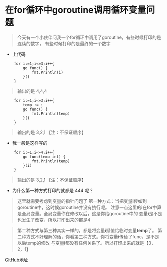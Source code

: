 # 在for循环中goroutine调用循环变量问题

> 今天有一个小伙伴问我一个for循环中调用了goroutine，有些时候打印的是连续的数字，
>有些时候打印的是最终的一个数字

- 上代码

```goregexp
	for i:=1;i<=3;i++{
		go func() {
			fmt.Println(i)
		}()
	}
```
> 输出的是 4,4,4

```goregexp
	for i:=1;i<=3;i++{
		temp := i
		go func() {
			fmt.Println(temp)
		}()
	}
```
> 输出的是 3,2,1 【注：不保证顺序】

- 我一般是这样写的
```goregexp
	for i:=1;i<=4;i++{
		go func(temp int) {
			fmt.Println(temp)
		}(i)
	}
```
> 输出的是 3,2,1 【注：不保证顺序】

- 为什么第一种方式打印的就都是 444 呢？
> 这里就需要考虑到变量的指针问题了
>第一种方式：当把变量**i**传如到goroutine中，这时候goroutine并没有执行呢。
>注意一点这里的**i**在for中算是全局变量。全局变量你在修改以后，这是你给goroutine中的
>变量**i**是不是也发生了改变，所以打印出来的都是4

>第二种方式与第三种其实一样的，都是将变量**i**赋值给临时变量**temp**了。
>第二种方式不好理解的话，你看第三种方式。你将变量**i**传给了func，是不是以后temp的修改
>与变量**i**都没有任何关系了。所以打印出来的就是【3，2，1】


[GitHub地址](https://github.com/wrack0001/note/blob/master/golnag/goroutine/%E5%9C%A8for%E5%BE%AA%E7%8E%AF%E4%B8%ADgoroutine%E8%B0%83%E7%94%A8%E5%BE%AA%E7%8E%AF%E5%8F%98%E9%87%8F%E9%97%AE%E9%A2%98.md)
